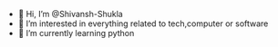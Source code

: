 - 👋 Hi, I’m @Shivansh-Shukla
- 👀 I’m interested in everything related to tech,computer or software
- 🌱 I’m currently learning python
<!---
Shivansh-Shukla/Shivansh-Shukla is a ✨ special ✨ repository because its `README.md` (this file) appears on your GitHub profile.
You can click the Preview link to take a look at your changes.
--->
